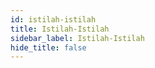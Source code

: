 ```yaml
---
id: istilah-istilah
title: Istilah-Istilah
sidebar_label: Istilah-Istilah
hide_title: false
---
```


